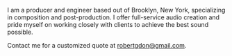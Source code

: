 I am a producer and engineer based out of Brooklyn, New York, specializing in composition and post-production. I offer full-service audio creation and pride myself on working closely with clients to achieve the best sound possible.

Contact me for a customized quote at [robertgdon@gmail.com](mailto:robertgdon@gmail.com).
